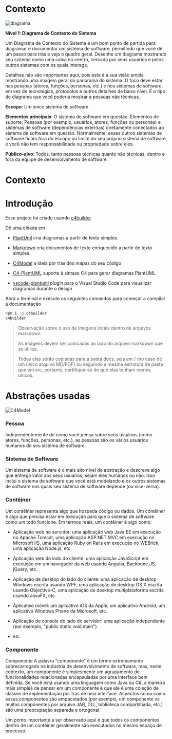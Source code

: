 # Contexto

![diagrama](https://www.plantuml.com/plantuml/svg/0/TLDDRzim3Bq7o7_WV4g1Dhxij5EpB6iBfAknE1Xs2bXPIpN8eYVAMRT_C-pG7v8_DifVIThrP8bwV7oFf2yve0zrQI7tw5YxGllnw8rnojQ5XeSGAdwNfXv_JhScFDJtDMklo0NjmbHHcMBX3RgThQiwdR-zo2owiBvTfXQ3vY2XpJoY7yEqaYhZqNYqd7szM-URBpVvzMQvk5fy-Z0vY_5CUoOtKTO8jpw7PDwU4ZdUGHS69ckK2GYAl3S5CZW2h2I8mUmeEHk8AYy2i20l-Lb_1Z4b3dPc_qGjyG03KIpsWNX0y52k83wYng8qpd3m7Vti-DxGCfnWDCDMU-sKmH88MEAwnAJnlVeLBvCk9ibn4gjc4f5AIfOcDBAw7XnKULqUj9v7oE16KAsVY6coNnCaW2YabR5PF8R9FJf5Klfz_1vh-54B4rIunLA44CJs3tDW_HtXcpQ1dj6LM8cuv8feQpNSoYroVYJljDA0O4cXDRzn_xJ_In23pFi_ibPIoUFfF7f_tFRkixQ7XJbqSCrDR-FhqHRyz_tPA5zW-Yh3G-Tc7KpKBF9dsKtSAebZO-mwpxDLJp-azJrzaJTqypHvFBgKwJM_p3y0)

**Nível 1: Diagrama de Contexto do Sistema**

Um Diagrama de Contexto do Sistema é um bom ponto de partida para diagramar e documentar um sistema de software, permitindo que você dê um passo para trás e veja o quadro geral. Desenhe um diagrama mostrando seu sistema como uma caixa no centro, cercada por seus usuários e pelos outros sistemas com os quais interage.

Detalhes não são importantes aqui, pois esta é a sua visão ampla mostrando uma imagem geral do panorama do sistema. O foco deve estar nas pessoas (atores, funções, personas, etc.) e nos sistemas de software, em vez de tecnologias, protocolos e outros detalhes de baixo nível. É o tipo de diagrama que você poderia mostrar a pessoas não técnicas.

**Escopo**: Um único sistema de software

**Elementos principais**: O sistema de software em questão.
Elementos de suporte: Pessoas (por exemplo, usuários, atores, funções ou personas) e sistemas de software (dependências externas) diretamente conectados ao sistema de software em questão. Normalmente, esses outros sistemas de software ficam fora do escopo ou limite do seu próprio sistema de software, e você não tem responsabilidade ou propriedade sobre eles.

**Público-alvo**: Todos, tanto pessoas técnicas quanto não técnicas, dentro e fora da equipe de desenvolvimento de software.

# Contexto

# Introdução

Esse projeto foi criado usando [c4builder](https://adrianvlupu.github.io/C4-Builder/)

Dê uma olhada em 

- [PlantUml](http://plantuml.com/) cria diagramas a partir de texto simples.

- [Markdown](https://guides.github.com/features/mastering-markdown/) cria documentos de texto enriquecido a partir de texto simples.

- [C4Model](https://c4model.com/) a ideia por trás dos mapas do seu código

- [C4-PlantUML](https://github.com/RicardoNiepel/C4-PlantUML) suporte à sintaxe C4 para gerar diagramas PlantUML

- [vscode-plantuml](https://github.com/qjebbs/vscode-plantuml) plugin para o Visual Studio Code para visualizar diagramas durante o design

Abra o terminal e execute os seguintes comandos para começar a compilar a documentação

```bash
npm i -g c4builder
c4builder
```

> Observação sobre o uso de imagens locais dentro de arquivos markdown
>
> As imagens devem ser colocadas ao lado do arquivo markdown que as utiliza.
>
> Todas elas serão copiadas para a pasta docs, seja em / (no caso de um único arquivo MD/PDF) ou seguindo a mesma estrutura de pasta que em src, portanto, certifique-se de que elas tenham nomes únicos. 

# Abstrações usadas

![C4Model](https://c4model.com/img/abstractions.png)

### Pessoa

Independentemente de como você pensa sobre seus usuários (como atores, funções, personas, etc.), as pessoas são os vários usuários humanos do seu sistema de software.

### Sistema de Software

Um sistema de software é o mais alto nível de abstração e descreve algo que entrega valor aos seus usuários, sejam eles humanos ou não. Isso inclui o sistema de software que você está modelando e os outros sistemas de software nos quais seu sistema de software depende (ou vice-versa).

### Contêiner

Um contêiner representa algo que hospeda código ou dados. Um contêiner é algo que precisa estar em execução para que o sistema de software como um todo funcione. Em termos reais, um contêiner é algo como: 

- Aplicação web no servidor: uma aplicação web Java EE em execução no Apache Tomcat, uma aplicação ASP.NET MVC em execução no Microsoft IIS, uma aplicação Ruby on Rails em execução no WEBrick, uma aplicação Node.js, etc.

- Aplicação web do lado do cliente: uma aplicação JavaScript em execução em um navegador da web usando Angular, Backbone.JS, jQuery, etc.

- Aplicação de desktop do lado do cliente: uma aplicação de desktop Windows escrita usando WPF, uma aplicação de desktop OS X escrita usando Objective-C, uma aplicação de desktop multiplataforma escrita usando JavaFX, etc.
- Aplicativo móvel: um aplicativo iOS da Apple, um aplicativo Android, um aplicativo Windows Phone da Microsoft, etc.

- Aplicação de console do lado do servidor: uma aplicação independente (por exemplo, "public static void main")

- etc

### Componente

Componente
A palavra "componente" é um termo extremamente sobrecarregado na indústria de desenvolvimento de software, mas, neste contexto, um componente é simplesmente um agrupamento de funcionalidades relacionadas encapsuladas por uma interface bem definida. Se você está usando uma linguagem como Java ou C#, a maneira mais simples de pensar em um componente é que ele é uma coleção de classes de implementação por trás de uma interface. Aspectos como como esses componentes são empacotados (por exemplo, um componente vs muitos componentes por arquivo JAR, DLL, biblioteca compartilhada, etc.) são uma preocupação separada e ortogonal.

Um ponto importante a ser observado aqui é que todos os componentes dentro de um contêiner geralmente são executados no mesmo espaço de processo. 